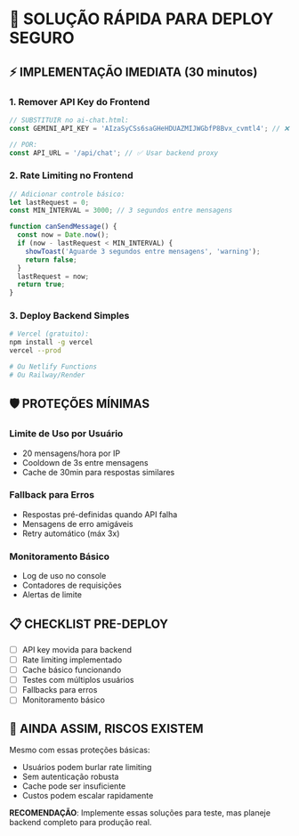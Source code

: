 # 🚀 SOLUÇÃO RÁPIDA PARA DEPLOY SEGURO

## ⚡ IMPLEMENTAÇÃO IMEDIATA (30 minutos)

### 1. **Remover API Key do Frontend**
```javascript
// SUBSTITUIR no ai-chat.html:
const GEMINI_API_KEY = 'AIzaSyCSs6saGHeHDUAZMIJWGbfP8Bvx_cvmtl4'; // ❌ REMOVER

// POR:
const API_URL = '/api/chat'; // ✅ Usar backend proxy
```

### 2. **Rate Limiting no Frontend**
```javascript
// Adicionar controle básico:
let lastRequest = 0;
const MIN_INTERVAL = 3000; // 3 segundos entre mensagens

function canSendMessage() {
  const now = Date.now();
  if (now - lastRequest < MIN_INTERVAL) {
    showToast('Aguarde 3 segundos entre mensagens', 'warning');
    return false;
  }
  lastRequest = now;
  return true;
}
```

### 3. **Deploy Backend Simples**
```bash
# Vercel (gratuito):
npm install -g vercel
vercel --prod

# Ou Netlify Functions
# Ou Railway/Render
```

## 🛡️ PROTEÇÕES MÍNIMAS

### **Limite de Uso por Usuário**
- 20 mensagens/hora por IP
- Cooldown de 3s entre mensagens
- Cache de 30min para respostas similares

### **Fallback para Erros**
- Respostas pré-definidas quando API falha
- Mensagens de erro amigáveis
- Retry automático (máx 3x)

### **Monitoramento Básico**
- Log de uso no console
- Contadores de requisições
- Alertas de limite

## 📋 CHECKLIST PRE-DEPLOY

- [ ] API key movida para backend
- [ ] Rate limiting implementado
- [ ] Cache básico funcionando
- [ ] Testes com múltiplos usuários
- [ ] Fallbacks para erros
- [ ] Monitoramento básico

## 🚨 AINDA ASSIM, RISCOS EXISTEM

Mesmo com essas proteções básicas:
- Usuários podem burlar rate limiting
- Sem autenticação robusta
- Cache pode ser insuficiente
- Custos podem escalar rapidamente

**RECOMENDAÇÃO**: Implemente essas soluções para teste, mas planeje backend completo para produção real.